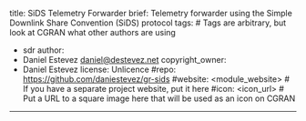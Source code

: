 title: SiDS Telemetry Forwarder
brief: Telemetry forwarder using the Simple Downlink Share Convention (SiDS) protocol
tags: # Tags are arbitrary, but look at CGRAN what other authors are using
  - sdr
author:
  - Daniel Estevez <daniel@destevez.net>
copyright_owner:
  - Daniel Estevez
license: Unlicence
#repo: https://github.com/daniestevez/gr-sids
#website: <module_website> # If you have a separate project website, put it here
#icon: <icon_url> # Put a URL to a square image here that will be used as an icon on CGRAN
---
